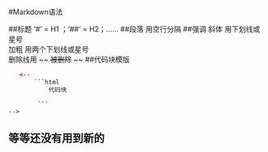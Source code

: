 ﻿#Markdown语法

##标题
  ‘#’ = H1 ；‘##’ = H2；……
##段落
	用空行分隔
##强调
 斜体 用下划线或星号 <br/>
 加粗 用两个下划线或星号<br/>
 删除线用 ~~ ~~被删除~~ ~~
 ##代码块模版
 ```html
	<--
		```html
			代码块
```
			```
	-->

## 等等还没有用到新的